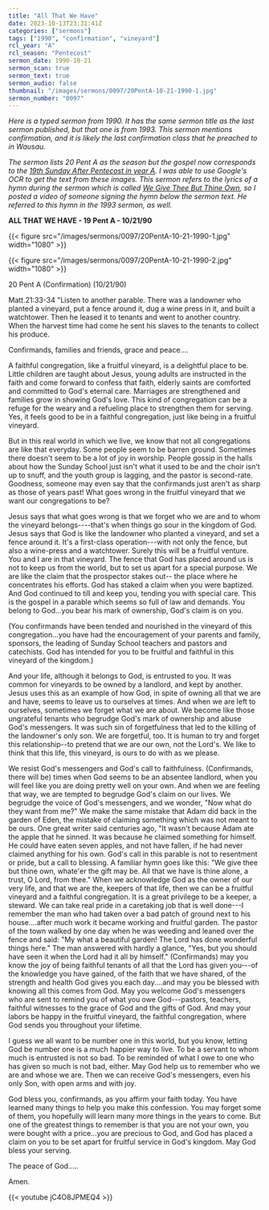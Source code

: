 ```yaml
---
title: "All That We Have"
date: 2023-10-13T23:31:41Z
categories: ["sermons"]
tags: ["1990", "confirmation", "vineyard"]
rcl_year: "A"
rcl_season: "Pentecost"
sermon_date: 1990-10-21
sermon_scan: true
sermon_text: true
sermon_audio: false
thumbnail: "/images/sermons/0097/20PentA-10-21-1990-1.jpg"
sermon_number: "0097"
---
```


_Here is a typed sermon from 1990. It has the same sermon title as the last sermon published, but that one is from 1993. This sermon mentions confirmation, and it is likely the last confirmation class that he preached to in Wausau._

<!--more-->

_The sermon lists 20 Pent A as the season but the gospel now corresponds to the [19th Sunday After Pentecost in year A](https://lectionary.library.vanderbilt.edu/texts.php?id=162). I was able to use Google's OCR to get the text from these images. This sermon refers to the lyrics of a hymn during the sermon which is called [We Give Thee But Thine Own](https://hymnary.org/text/we_give_thee_but_thine_own), so I posted a video of someone signing the hymn below the sermon text. He referred to this hymn in the 1993 sermon, as well._

**ALL THAT WE HAVE - 19 Pent A - 10/21/90**

{{< figure src="/images/sermons/0097/20PentA-10-21-1990-1.jpg" width="1080" >}}

{{< figure src="/images/sermons/0097/20PentA-10-21-1990-2.jpg" width="1080" >}}

20 Pent A (Confirmation) (10/21/90) 

Matt.21:33-34 "Listen to another parable. There was a landowner who planted a vineyard, put a fence around it, dug a wine press in it, and built a watchtower. Then he leased it to tenants and went to another country. When the harvest time had come he sent his slaves to the tenants to collect his produce.

Confirmands, families and friends, grace and peace....

A faithful congregation, like a fruitful vineyard, is a delightful place to be. Little children are taught about Jesus, young adults are instructed in the faith and come forward to confess that faith, elderly saints are comforted and committed to God's eternal care. Marriages are strengthened and families grow in showing God's love. This kind of congregation can be a refuge for the weary and a refueling place to strengthen them for serving. Yes, it feels good to be in a faithful congregation, just like being in a fruitful vineyard.

But in this real world in which we live, we know that not all congregations are like that everyday. Some people seem to be barren ground. Sometimes there doesn't seem to be a lot of joy in worship. People gossip in the halls about how the Sunday School just isn't what it used to be and the choir isn't up to snuff, and the youth group is lagging, and the pastor is second-rate. Goodness, someone may even say that the confirmands just aren't as sharp as those of years past! What goes wrong in the fruitful vineyard that we want our congregations to be?

Jesus says that what goes wrong is that we forget who we are and to whom the vineyard belongs----that's when things go sour in the kingdom of God. Jesus says that God is like the landowner who planted a vineyard, and set a fence around it. It's a first-class operation---with not only the fence, but also a wine-press and a watchtower. Surely this will be a fruitful venture. You and I are in that vineyard. The fence that God has placed around us is not to keep us from the world, but to set us apart for a special purpose. We are like the claim that the prospector stakes out-- the place where he concentrates his efforts. God has staked a claim when you were baptized. And God continued to till and keep you, tending you with special care. This is the gospel in a parable which seems so full of law and demands. You belong to God...you bear his mark of ownership, God's claim is on you. 

(You confirmands have been tended and nourished in the vineyard of this congregation...you have had the encouragement of your parents and family, sponsors, the leading of Sunday School teachers and pastors and catechists. God has intended for you to be fruitful and faithful in this vineyard of the kingdom.)

And your life, although it belongs to God, is entrusted to you. It was common for vineyards to be owned by a landlord, and kept by another. Jesus uses this as an example of how God, in spite of owning all that we are and have, seems to leave us to ourselves at times. And when we are left to ourselves, sometimes we forget what we are about. We become like those ungrateful tenants who begrudge God's mark of ownership and abuse God's messengers. It was such sin of forgetfulness that led to the killing of the landowner's only son. We are forgetful, too. It is human to try and forget this relationship--to pretend that we are our own, not the Lord's. We like to think that this life, this vineyard, is ours to do with as we please.

We resist God's messengers and God's call to faithfulness. (Confirmands, there will be) times when God seems to be an absentee landlord, when you will feel like you are doing pretty well on your own. And when we are feeling that way, we are tempted to begrudge God's claim on our lives. We begrudge the voice of God's messengers, and we wonder, "Now what do they want from me?" We make the same mistake that Adam did back in the garden of Eden, the mistake of claiming something which was not meant to be ours. One great writer said centuries ago, "It wasn't because Adam ate the apple that he sinned. It was because he claimed something for himself. He could have eaten seven apples, and not have fallen, if he had never claimed anything for his own. God's call in this parable is not to resentment or pride, but a call to blessing. A familiar hymn goes like this: "We give thee but thine own, whate'er the gift may be. All that we have is thine alone, a trust, O Lord, from thee." When we acknowledge God as the owner of our very life, and that we are the, keepers of that life, then we can be a fruitful vineyard and a faithful congregation. It is a great privilege to be a keeper, a steward. We can take real pride in a caretaking job that is well done---I remember the man who had taken over a bad patch of ground next to his house....after much work it became working and fruitful garden. The pastor of the town walked by one day when he was weeding and leaned over the fence and said: "My what a beautiful garden! The Lord has done wonderful things here." The man answered with hardly a glance, "Yes, but you should have seen it when the Lord had it all by himself." (Confirmands) may you know the joy of being faithful tenants of all that the Lord has given you---of the knowledge you have gained, of the faith that we have shared, of the strength and health God gives you each day....and may you be blessed with knowing all this comes from God. May you welcome God's messengers who are sent to remind you of what you owe God---pastors, teachers, faithful witnesses to the grace of God and the gifts of God. And may your labors be happy in the fruitful vineyard, the faithful congregation, where God sends you throughout your lifetime.

I guess we all want to be number one in this world, but you know, letting God be number one is a much happier way to live. To be a servant to whom much is entrusted is not so bad. To be reminded of what I owe to one who has given so much is not bad, either. May God help us to remember who we are and whose we are. Then we can receive God's messengers, even his only Son, with open arms and with joy.

God bless you, confirmands, as you affirm your faith today. You have learned many things to help you make this confession. You may forget some of them, you hopefully will learn many more things in the years to come. But one of the greatest things to remember is that you are not your own, you were bought with a price...you are precious to God, and God has placed a claim on you to be set apart for fruitful service in God's kingdom. May God bless your serving.

The peace of God.....

Amen.


{{< youtube jC4O8JPMEQ4 >}}
